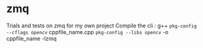 # zmq
Trials and tests on zmq for my own project
Compile the cli : g++ `pkg-config --cflags opencv` cppfile_name.cpp `pkg-config --libs opencv` -o cppfile_name -lzmq
